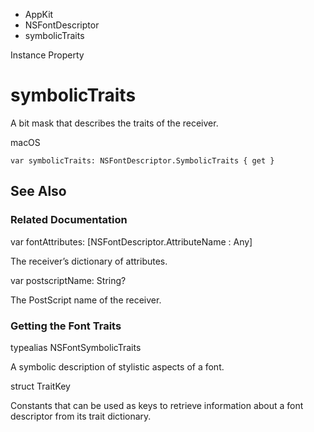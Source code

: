 

- AppKit
- NSFontDescriptor
-  symbolicTraits 

Instance Property

# symbolicTraits

A bit mask that describes the traits of the receiver.

macOS

``` source
var symbolicTraits: NSFontDescriptor.SymbolicTraits { get }
```

## See Also

### Related Documentation

var fontAttributes: [NSFontDescriptor.AttributeName : Any]

The receiver’s dictionary of attributes.

var postscriptName: String?

The PostScript name of the receiver.

### Getting the Font Traits

typealias NSFontSymbolicTraits

A symbolic description of stylistic aspects of a font.

struct TraitKey

Constants that can be used as keys to retrieve information about a font descriptor from its trait dictionary.

